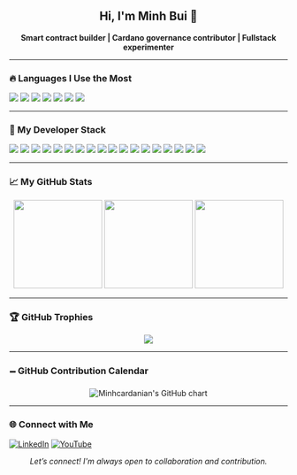 <h2 align="center">Hi, I'm Minh Bui 👋</h2>
<p align="center">
  <strong>Smart contract builder | Cardano governance contributor | Fullstack experimenter</strong>
</p>

---

### 🔥 Languages I Use the Most

<p>
  <img src="https://img.shields.io/badge/Haskell-%235e5086.svg?style=flat&logo=haskell&logoColor=white"/>
  <img src="https://img.shields.io/badge/Aiken-%234A4A55.svg?style=flat&logo=haskell&logoColor=white"/>
  <img src="https://img.shields.io/badge/Plutus-%232D3748.svg?style=flat&logo=cardano&logoColor=white"/>
  <img src="https://img.shields.io/badge/JavaScript-%23F7DF1E.svg?style=flat&logo=javascript&logoColor=black"/>
  <img src="https://img.shields.io/badge/C++-%2300599C.svg?style=flat&logo=c%2B%2B&logoColor=white"/>
  <img src="https://img.shields.io/badge/Node.js-%23339933.svg?style=flat&logo=node.js&logoColor=white"/>
  <img src="https://img.shields.io/badge/Vue.js-%2335495e.svg?style=flat&logo=vuedotjs&logoColor=%234FC08D"/>
</p>

---

### 🧠 My Developer Stack

<p>
  <img src="https://img.shields.io/badge/Plutus-%234A4A55.svg?style=flat&logo=cardano&logoColor=white"/>
  <img src="https://img.shields.io/badge/Aiken-%235e5086.svg?style=flat&logo=haskell&logoColor=white"/>
  <img src="https://img.shields.io/badge/Marlowe-%232D3748.svg?style=flat&logo=cardano&logoColor=white"/>
  <img src="https://img.shields.io/badge/CompactC-%230078D7.svg?style=flat&logo=midnight&logoColor=white"/>
  <img src="https://img.shields.io/badge/Cardano%20CLI-%232D3748.svg?style=flat&logo=terminal&logoColor=white"/>
  <img src="https://img.shields.io/badge/Haskell-%235e5086.svg?style=flat&logo=haskell&logoColor=white"/>
  <img src="https://img.shields.io/badge/Python-%233670A0.svg?style=flat&logo=python&logoColor=%23ffdd54"/>
  <img src="https://img.shields.io/badge/C++-%2300599C.svg?style=flat&logo=c%2B%2B&logoColor=white"/>
  <img src="https://img.shields.io/badge/JavaScript-%23F7DF1E.svg?style=flat&logo=javascript&logoColor=black"/>
  <img src="https://img.shields.io/badge/Vue.js-%2335495e.svg?style=flat&logo=vuedotjs&logoColor=%234FC08D"/>
  <img src="https://img.shields.io/badge/Docker-%230db7ed.svg?style=flat&logo=docker&logoColor=white"/>
  <img src="https://img.shields.io/badge/Netlify-%23000000.svg?style=flat&logo=netlify&logoColor=#00C7B7"/>
  <img src="https://img.shields.io/badge/Firebase-%23039BE5.svg?style=flat&logo=firebase"/>
  <img src="https://img.shields.io/badge/Node.js-%23339933.svg?style=flat&logo=node.js&logoColor=white"/>
  <img src="https://img.shields.io/badge/GitHub-%23121011.svg?style=flat&logo=github&logoColor=white"/>
  <img src="https://img.shields.io/badge/GitLab-%23181717.svg?style=flat&logo=gitlab&logoColor=white"/>
  <img src="https://img.shields.io/badge/Figma-%23F24E1E.svg?style=flat&logo=figma&logoColor=white"/>
  <img src="https://img.shields.io/badge/Canva-%2300C4CC.svg?style=flat&logo=Canva&logoColor=white"/>
</p>

---

### 📈 My GitHub Stats

<p align="center">
  <img src="https://github-readme-stats.vercel.app/api?username=Minhcardanian&theme=tokyonight&hide_border=false&include_all_commits=true&count_private=true" height="160"/>
  <img src="https://streak-stats.demolab.com?user=Minhcardanian&theme=tokyonight" height="160"/>
  <img src="https://github-readme-stats.vercel.app/api/top-langs/?username=Minhcardanian&layout=compact&theme=tokyonight" height="160"/>
</p>

---

### 🏆 GitHub Trophies

<p align="center">
  <img src="https://github-profile-trophy.vercel.app/?username=Minhcardanian&theme=gruvbox&margin-w=10&margin-h=15&no-frame=true&no-bg=true&row=2&column=4" />
</p>

---

### 🗕️ GitHub Contribution Calendar
<p align="center">
  <img src="https://ghchart.rshah.org/FFB300/Minhcardanian" alt="Minhcardanian's GitHub chart" />
</p>

---

### 🌐 Connect with Me
[![LinkedIn](https://img.shields.io/badge/LinkedIn-%230077B5?style=flat&logo=linkedin&logoColor=white)](https://linkedin.com/in/bqminhvn)
[![YouTube](https://img.shields.io/badge/YouTube-%23FF0000?style=flat&logo=youtube&logoColor=white)](https://www.youtube.com/@DirectedbyMinhBui)

<p align="center"><i>Let’s connect! I'm always open to collaboration and contribution.</i></p>
